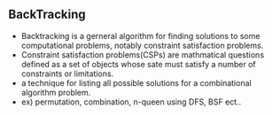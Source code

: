 ## BackTracking
- Backtracking is a gerneral algorithm for finding solutions to some computational problems, notably constraint satisfaction problems.
- Constraint satisfaction problems(CSPs) are mathmatical questions defined as a set of objects whose sate must satisfy a number of constraints or limitations.
- a technique for listing all possible solutions for a combinational algorithm problem. 
- ex) permutation, combination, n-queen using DFS, BSF ect.. 